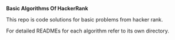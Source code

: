 **Basic Algorithms Of HackerRank**

This repo is code solutions for basic problems from hacker rank.

For detailed READMEs for each algorithm refer to its own directory.
